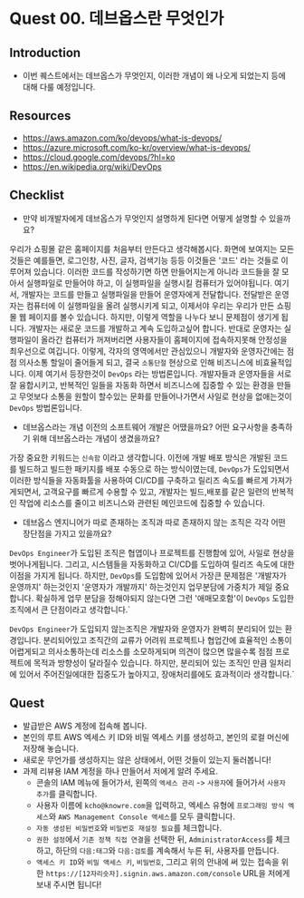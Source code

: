 # Quest 00. 데브옵스란 무엇인가

## Introduction
* 이번 퀘스트에서는 데브옵스가 무엇인지, 이러한 개념이 왜 나오게 되었는지 등에 대해 다룰 예정입니다.

## Resources
* https://aws.amazon.com/ko/devops/what-is-devops/
* https://azure.microsoft.com/ko-kr/overview/what-is-devops/
* https://cloud.google.com/devops/?hl=ko
* https://en.wikipedia.org/wiki/DevOps

## Checklist
* 만약 비개발자에게 데브옵스가 무엇인지 설명하게 된다면 어떻게 설명할 수 있을까요?

우리가 쇼핑몰 같은 홈페이지를 처음부터 만든다고 생각해봅시다. 화면에 보여지는 모든것들은 예를들면, 로그인창, 사진, 글자, 검색기능 등등 이것들은 '코드' 라는 것들로 이루어져 있습니다. 이러한 코드를 작성하기면 하면 만들어지는게 아니라 코드들을 잘 모아서 실행파일로 만들어야 하고, 이 실행파일을 실행시킬 컴퓨터가 있어야됩니다. 여기서, 개발자는 코드를 만들고 실행파일을 만들어 운영자에게 전달합니다. 전달받은 운영자는 컴퓨터에 이 실행파일을 올려 실행시키게 되고, 이제서야 우리는 우리가 만든 쇼핑몰 웹 페이지를 볼수 있습니다. 하지만, 이렇게 역할을 나누다 보니 문제점이 생기게 됩니다. 개발자는 새로운 코드를 개발하고 계속 도입하고싶어 합니다. 반대로 운영자는 실행파일이 올라간 컴퓨터가 꺼져버리면 사용자들이 홈페이지에 접속하지못해 안정성을 최우선으로 여깁니다. 이렇게, 각자의 영역에서만 관심있으니 개발자와 운영자간에는 점점
의사소통 할일이 줄어들게 되고, 결국 `소통단절` 현상으로 인해 비즈니스에 비효율적입니다. 이제 여기서 등장한것이 `DevOps` 라는 방법론입니다.
개발자들과 운영자들을 서로 잘 융합시키고, 반복적인 일들을 자동화 하면서 비즈니스에 집중할 수 있는 환경을 만들고 무엇보다 소통을 원할이 할수있는 문화를 만들어나가면서 사일로 현상을 없애는것이 `DevOps` 방법론입니다.


* 데브옵스라는 개념 이전의 소프트웨어 개발은 어땠을까요? 어떤 요구사항을 충족하기 위해 데브옵스라는 개념이 생겼을까요?

가장 중요한 키워드는 `신속함` 이라고 생각합니다. 이전에 개발 배포 방식은 개발된 코드를 빌드하고 빌드한 패키지를 배포 수동으로 하는 방식이였는데, `DevOps`가 도입되면서 이러한 방식들을 자동화툴을 사용하여 CI/CD를 구축하고 릴리즈 속도를 빠르게 가져가게되면서, 고객요구를 빠르게 수용할 수 있고, 개발자는 빌드,배포를 같은 일련의 반복적인 작업에 리소스를 줄이고 비즈니스와 관련된 메인코드에 집중할 수 있습니다. 

* 데브옵스 엔지니어가 따로 존재하는 조직과 따로 존재하지 않는 조직은 각각 어떤 장단점을 가지고 있을까요?

`DevOps Engineer`가 도입된 조직은 협엽이나 프로젝트를 진행함에 있어, 사일로 현상을 벗어나게됩니다. 그리고, 시스템들을 자동화하고 CI/CD를
도입하여 릴리즈 속도에 대한 이점을 가지게 됩니다. 하지만, `DevOps`를 도입함에 있어서 가장큰 문제점은 '개발자가 운영까지' 하는것인지 '운영자가 개발까지' 하는것인지 업무분담에 가중치가 제일 중요합니다. 확실하게 업무 분담을 정해야되지 않는다면 그런 '애매모호함'이 `DevOps` 도입한 조직에서 큰 단점이라고 생각합니다.` 

`DevOps Engineer`가 도입되지 않는조직은 개발자와 운영자가 완벽히 분리되어 있는 환경입니다. 분리되어있고 조직간의 교류가 어려워 프로젝트나 협업간에 효율적인 소통이 어렵게되고 의사소통하는데 리소스를 소모하게되며 의견이 많으면 많을수록 점점 프로젝트에 목적과 방향성이 달라질수 있습니다. 하지만, 분리되어 있는 조직인 만큼 일처리에 있어서 주어진일에대한 집중도가 높아지고, 장애처리를에도 효과적이라 생각합니다.`


## Quest
* 발급받은 AWS 계정에 접속해 봅니다.
* 본인의 루트 AWS 엑세스 키 ID와 비밀 엑세스 키를 생성하고, 본인의 로컬 머신에 저장해 놓습니다.
* 새로운 무언가를 생성하지는 않은 상태에서, 어떤 것들이 있는지 둘러봅니다!
* 과제 리뷰용 IAM 계정을 하나 만들어서 저에게 알려 주세요.
  * 콘솔의 IAM 메뉴에 들어가서, 왼쪽의 `엑세스 관리` -> `사용자`에 들어가서 `사용자 추가`를 클릭합니다.
  * 사용자 이름에 `kcho@knowre.com`을 입력하고, 엑세스 유형에 `프로그래밍 방식 엑세스`와 `AWS Management Console 액세스`를 모두 클릭합니다.
  * `자동 생성된 비밀번호`와 `비밀번호 재설정 필요`를 체크합니다.
  * `권한 설정`에서 `기존 정책 직접 연결`을 선택한 뒤, `AdministratorAccess`를 체크하고, 하단의 `다음:태그`와 `다음:검토`를 계속해서 누른 뒤, 사용자를 만듭니다.
  * `액세스 키 ID`와 `비밀 액세스 키`, `비밀번호`, 그리고 위의 안내에 써 있는 접속을 위한 `https://[12자리숫자].signin.aws.amazon.com/console` URL을 저에게 보내 주시면 됩니다!
